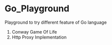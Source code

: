 # Go_Playground
Playground to try different feature of Go language

1. Conway Game Of Life
2. Http Proxy Implementation
